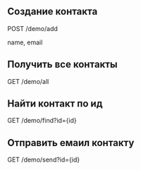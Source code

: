 
## Создание контакта

POST /demo/add

name, email

## Получить все контакты

GET /demo/all

## Найти контакт по ид

GET /demo/find?id={id}

## Отправить емаил контакту

GET /demo/send?id={id}